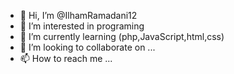 - 👋 Hi, I’m @IlhamRamadani12
- 👀 I’m interested in programing
- 🌱 I’m currently learning (php,JavaScript,html,css)
- 💞️ I’m looking to collaborate on ...
- 📫 How to reach me ...

<!---
IlhamRamadani12/IlhamRamadani12 is a ✨ special ✨ repository because its `README.md` (this file) appears on your GitHub profile.
You can click the Preview link to take a look at your changes.
--->
